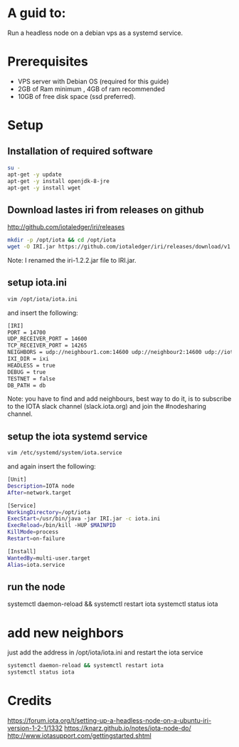 # A guid to:
Run a headless node on a debian vps as a systemd service.

# Prerequisites
- VPS server with Debian OS (required for this guide)  
- 2GB of Ram minimum , 4GB of ram recommended
- 10GB of free disk space (ssd preferred).

# Setup
## Installation of required software
``` sh
su -
apt-get -y update
apt-get -y install openjdk-8-jre
apt-get -y install wget
```

## Download lastes iri from releases on github
http://github.com/iotaledger/iri/releases
``` sh
mkdir -p /opt/iota && cd /opt/iota
wget -O IRI.jar https://github.com/iotaledger/iri/releases/download/v1.2.2/iri-1.2.2.jar
```
Note: I renamed the iri-1.2.2.jar file to IRI.jar.
## setup iota.ini
``` sh
vim /opt/iota/iota.ini
```
and insert the following:
``` sh
[IRI]
PORT = 14700
UDP_RECEIVER_PORT = 14600
TCP_RECEIVER_PORT = 14265
NEIGHBORS = udp://neighbour1.com:14600 udp://neighbour2:14600 udp://iota.neighbour3:14800
IXI_DIR = ixi
HEADLESS = true
DEBUG = true
TESTNET = false
DB_PATH = db
```
Note: you have to find and add neighbours, best way to do it, is to subscribe to the IOTA slack channel (slack.iota.org) and join the #nodesharing channel.

## setup the iota systemd service
``` sh
vim /etc/systemd/system/iota.service
```
and again insert the following:
``` sh
[Unit]
Description=IOTA node
After=network.target

[Service]
WorkingDirectory=/opt/iota
ExecStart=/usr/bin/java -jar IRI.jar -c iota.ini 
ExecReload=/bin/kill -HUP $MAINPID
KillMode=process
Restart=on-failure

[Install]
WantedBy=multi-user.target
Alias=iota.service
```

## run the node
systemctl daemon-reload && systemctl restart iota
systemctl status iota

# add new neighbors
just add the address in /opt/iota/iota.ini
and restart the iota service
``` sh
systemctl daemon-reload && systemctl restart iota
systemctl status iota
```
# Credits
https://forum.iota.org/t/setting-up-a-headless-node-on-a-ubuntu-iri-version-1-2-1/1332
https://knarz.github.io/notes/iota-node-do/
http://www.iotasupport.com/gettingstarted.shtml